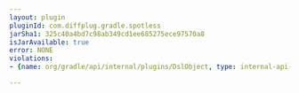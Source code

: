 ```yaml
---
layout: plugin
pluginId: com.diffplug.gradle.spotless
jarSha1: 325c40a4bd7c98ab349cd1ee685275ece97570a8
isJarAvailable: true
error: NONE
violations:
- {name: org/gradle/api/internal/plugins/DslObject, type: internal-api-usage}

---
```

